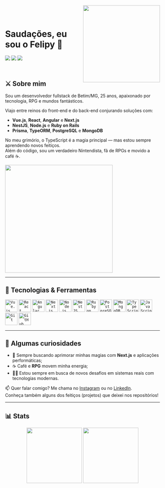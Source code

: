<img align="right" width="250px" style="margin-top:-20px" src="https://user-images.githubusercontent.com/72530197/207158052-d2bdd687-4540-401e-a049-7228db66c617.png">

</br>

<div dsplay="inline-block">
 
<h1 align="left">Saudações, eu sou o Felipy 👋</h1>

<a href="https://instagram.com/felipy_saints/" target="_blank"><img src="https://img.shields.io/badge/-Instagram-%23E4405F?style=for-the-badge&logo=instagram&logoColor=white"></a>
<a href = "mailto:felipy.sgomes@gmail.com"><img src="https://img.shields.io/badge/Gmail-D14836?style=for-the-badge&logo=gmail&logoColor=white"></a>
<a href="https://www.linkedin.com/in/felipy-santos" target="_blank"><img src="https://img.shields.io/badge/-LinkedIn-%230077B5?style=for-the-badge&logo=linkedin&logoColor=white"></a>
</div>

</br>

## ⚔️ Sobre mim

Sou um desenvolvedor fullstack de Betim/MG, 25 anos, apaixonado por tecnologia, RPG e mundos fantásticos.

Viajo entre reinos do front-end e do back-end conjurando soluções com:

- **Vue.js**, **React**, **Angular** e **Next.js**
- **NestJS**, **Node.js** e **Ruby on Rails**
- **Prisma**, **TypeORM**, **PostgreSQL** e **MongoDB**

No meu grimório, o TypeScript é a magia principal — mas estou sempre aprendendo novos feitiços.  
Além do código, sou um verdadeiro Nintendista, fã de RPGs e movido a café ☕.

<p align="left">
  <img src="https://media.tenor.com/kRGAiAITB7gAAAAC/pokemon-ash.gif" width="350">
</p>

---

## 🧪 Tecnologias & Ferramentas

<code><img width="40px" src="https://cdn.jsdelivr.net/gh/devicons/devicon/icons/vuejs/vuejs-original.svg" title="Vue.js" /></code>
<code><img width="40px" src="https://cdn.jsdelivr.net/gh/devicons/devicon/icons/react/react-original.svg" title="React" /></code>
<code><img width="40px" src="https://cdn.jsdelivr.net/gh/devicons/devicon/icons/angularjs/angularjs-original.svg" title="Angular" /></code>
<code><img width="40px" src="https://user-images.githubusercontent.com/72530197/209687233-6809d853-e302-4817-949e-be9d7fb69a71.svg" title="Next.js" /></code>
<code><img width="40px" src="https://cdn.jsdelivr.net/gh/devicons/devicon/icons/nodejs/nodejs-original.svg" title="Node.js" /></code>
<code><img width="40px" src="https://cdn.jsdelivr.net/gh/devicons/devicon/icons/nestjs/nestjs-plain.svg" title="NestJS" /></code>
<code><img width="40px" src="https://cdn.jsdelivr.net/gh/devicons/devicon/icons/rails/rails-plain-wordmark.svg" title="Ruby on Rails" /></code>
<code><img width="40px" src="https://cdn.jsdelivr.net/gh/devicons/devicon/icons/postgresql/postgresql-original.svg" title="PostgreSQL" /></code>
<code><img width="40px" src="https://cdn.jsdelivr.net/gh/devicons/devicon/icons/mongodb/mongodb-original.svg" title="MongoDB" /></code>
<code><img width="40px" src="https://cdn.jsdelivr.net/gh/devicons/devicon/icons/typescript/typescript-original.svg" title="TypeScript" /></code>
<code><img width="40px" src="https://cdn.jsdelivr.net/gh/devicons/devicon/icons/javascript/javascript-original.svg" title="JavaScript" /></code>
<code><img width="40px" src="https://cdn.jsdelivr.net/gh/devicons/devicon/icons/git/git-original.svg" title="Git" /></code>
<code><img width="40px" src="https://user-images.githubusercontent.com/72530197/209687488-7f7c402a-de01-419a-a9d6-4579e497f338.svg" title="GitHub" /></code>

---

## 🔮 Algumas curiosidades

- 🧠 Sempre buscando aprimorar minhas magias com **Next.js** e aplicações performáticas;
- ☕ Café e **RPG** movem minha energia;
- 🧙‍♂️ Estou sempre em busca de novos desafios em sistemas reais com tecnologias modernas.

📫 Quer falar comigo? Me chama no [Instagram](https://www.instagram.com/felipy_saints) ou no [LinkedIn](https://www.linkedin.com/in/felipy-santos/).  
Conheça também alguns dos feitiços (projetos) que deixei nos repositórios!

---

## 📊 Stats

<p align="center">
  <img height="180em" src="https://github-readme-stats-eight-theta.vercel.app/api?username=felipysantos&show_icons=true&theme=algolia&include_all_commits=true&count_private=true"/>
  <img height="180em" src="https://github-readme-stats-eight-theta.vercel.app/api/top-langs/?username=felipysantos&layout=compact&langs_count=8&theme=algolia"/>
</p>
